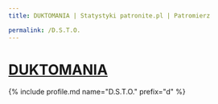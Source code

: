 ```yaml
---
title: DUKTOMANIA | Statystyki patronite.pl | Patromierz

permalink: /D.S.T.O.
---
```


# [DUKTOMANIA](https://patronite.pl/D.S.T.O.)

{% include profile.md name="D.S.T.O." prefix="d" %}
